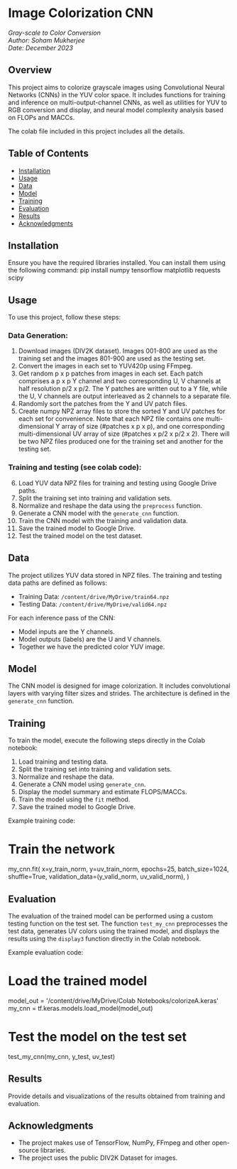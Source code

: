 # Image Colorization CNN
*Gray-scale to Color Conversion*  
*Author: Soham Mukherjee*  
*Date: December 2023*

## Overview
This project aims to colorize grayscale images using Convolutional Neural Networks (CNNs) in the YUV color space. It includes functions for training and inference on multi-output-channel CNNs, as well as utilities for YUV to RGB conversion and display, and neural model complexity analysis based on FLOPs and MACCs. 

The colab file included in this project includes all the details.

## Table of Contents
- [Installation](#installation)
- [Usage](#usage)
- [Data](#data)
- [Model](#model)
- [Training](#training)
- [Evaluation](#evaluation)
- [Results](#results)
- [Acknowledgments](#acknowledgments)

## Installation
Ensure you have the required libraries installed. You can install them using the following command:
pip install numpy tensorflow matplotlib requests scipy


## Usage
To use this project, follow these steps:

### Data Generation:
1. Download images (DIV2K dataset). Images 001-800 are used as the training set and the images 801-900 are used as the testing set.
2. Convert the images in each set to YUV420p using FFmpeg.
3. Get random p x p patches from images in each set. Each patch comprises a p x p Y channel and two corresponding U, V channels at half resolution p/2 x p/2. The Y patches are written out to a Y file, while the U, V channels are output interleaved as 2 channels to a separate file.
4. Randomly sort the patches from the Y and UV patch files.
5. Create numpy NPZ array files to store the sorted Y and UV patches for each set for convenience. Note that each NPZ file contains one multi-dimensional Y array of size (#patches x p x p), and one corresponding multi-dimensional UV array of size (#patches x p/2 x p/2 x 2). There will be two NPZ files produced one for the training set and another for the testing set.

### Training and testing (see colab code):

6. Load YUV data NPZ files for training and testing using Google Drive paths.
7. Split the training set into training and validation sets.
8. Normalize and reshape the data using the `preprocess` function.
9. Generate a CNN model with the `generate_cnn` function.
10. Train the CNN model with the training and validation data.
11. Save the trained model to Google Drive.
12. Test the trained model on the test dataset.

## Data
The project utilizes YUV data stored in NPZ files. The training and testing data paths are defined as follows:
- Training Data: `/content/drive/MyDrive/train64.npz`
- Testing Data: `/content/drive/MyDrive/valid64.npz`

For each inference pass of the CNN:
- Model inputs are the Y channels.
- Model outputs (labels) are the U and V channels.
- Together we have the predicted color YUV image.

## Model
The CNN model is designed for image colorization. It includes convolutional layers with varying filter sizes and strides. The architecture is defined in the `generate_cnn` function.

## Training
To train the model, execute the following steps directly in the Colab notebook:
1. Load training and testing data.
2. Split the training set into training and validation sets.
3. Normalize and reshape the data.
4. Generate a CNN model using `generate_cnn`.
5. Display the model summary and estimate FLOPS/MACCs.
6. Train the model using the `fit` method.
7. Save the trained model to Google Drive.

Example training code:
# Train the network
my_cnn.fit(
    x=y_train_norm,
    y=uv_train_norm,
    epochs=25,
    batch_size=1024,
    shuffle=True,
    validation_data=(y_valid_norm, uv_valid_norm),
)


## Evaluation
The evaluation of the trained model can be performed using a custom testing function on the test set. The function `test_my_cnn` preprocesses the test data, generates UV colors using the trained model, and displays the results using the `display3` function directly in the Colab notebook.

Example evaluation code:

# Load the trained model
model_out = '/content/drive/MyDrive/Colab Notebooks/colorizeA.keras'
my_cnn = tf.keras.models.load_model(model_out)

# Test the model on the test set
test_my_cnn(my_cnn, y_test, uv_test)


## Results
Provide details and visualizations of the results obtained from training and evaluation.

## Acknowledgments
- The project makes use of TensorFlow, NumPy, FFmpeg and other open-source libraries.
- The project uses the public DIV2K Dataset for images.
